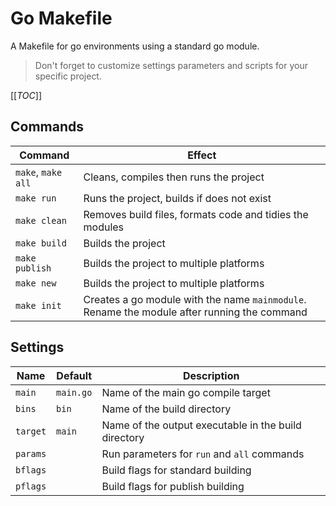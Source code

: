 # Go Makefile

A Makefile for go environments using a standard go module.

> Don't forget to customize settings parameters and scripts for your specific project.

[[_TOC_]]

## Commands

|Command|Effect|
|---|---|
|`make`, `make all`|Cleans, compiles then runs the project|
|`make run`|Runs the project, builds if does not exist|
|`make clean`|Removes build files, formats code and tidies the modules|
|`make build`|Builds the project|
|`make publish`|Builds the project to multiple platforms|
|`make new`|Builds the project to multiple platforms|
|`make init`|Creates a go module with the name `mainmodule`. Rename the module after running the command|

## Settings

|Name|Default|Description|
|---|---|---|
|`main`|`main.go`|Name of the main go compile target|
|`bins`|`bin`|Name of the build directory|
|`target`|`main`|Name of the output executable in the build directory|
|`params`||Run parameters for `run` and `all` commands|
|`bflags`||Build flags for standard building|
|`pflags`||Build flags for publish building|
